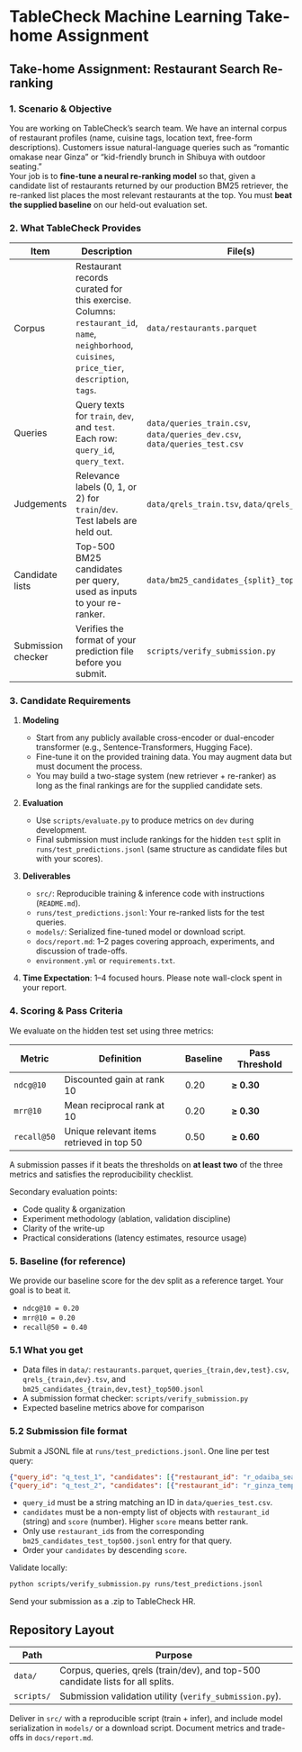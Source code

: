 # TableCheck Machine Learning Take-home Assignment

## Take-home Assignment: Restaurant Search Re-ranking

### 1. Scenario & Objective
You are working on TableCheck’s search team. We have an internal corpus of restaurant profiles (name, cuisine tags, location text, free-form descriptions). Customers issue natural-language queries such as “romantic omakase near Ginza” or “kid-friendly brunch in Shibuya with outdoor seating.”  
Your job is to **fine-tune a neural re-ranking model** so that, given a candidate list of restaurants returned by our production BM25 retriever, the re-ranked list places the most relevant restaurants at the top. You must **beat the supplied baseline** on our held-out evaluation set.

### 2. What TableCheck Provides

| Item | Description | File(s) |
| --- | --- | --- |
| Corpus | Restaurant records curated for this exercise. Columns: `restaurant_id`, `name`, `neighborhood`, `cuisines`, `price_tier`, `description`, `tags`. | `data/restaurants.parquet` |
| Queries | Query texts for `train`, `dev`, and `test`. Each row: `query_id`, `query_text`. | `data/queries_train.csv`, `data/queries_dev.csv`, `data/queries_test.csv` |
| Judgements | Relevance labels (0, 1, or 2) for `train`/`dev`. Test labels are held out. | `data/qrels_train.tsv`, `data/qrels_dev.tsv` |
| Candidate lists | Top-500 BM25 candidates per query, used as inputs to your re-ranker. | `data/bm25_candidates_{split}_top500.jsonl` |
| Submission checker | Verifies the format of your prediction file before you submit. | `scripts/verify_submission.py` |

### 3. Candidate Requirements

1. **Modeling**
   - Start from any publicly available cross-encoder or dual-encoder transformer (e.g., Sentence-Transformers, Hugging Face).
   - Fine-tune it on the provided training data. You may augment data but must document the process.
   - You may build a two-stage system (new retriever + re-ranker) as long as the final rankings are for the supplied candidate sets.

2. **Evaluation**
   - Use `scripts/evaluate.py` to produce metrics on `dev` during development.
   - Final submission must include rankings for the hidden `test` split in `runs/test_predictions.jsonl` (same structure as candidate files but with your scores).

3. **Deliverables**
   - `src/`: Reproducible training & inference code with instructions (`README.md`).
   - `runs/test_predictions.jsonl`: Your re-ranked lists for the test queries.
   - `models/`: Serialized fine-tuned model or download script.
   - `docs/report.md`: 1–2 pages covering approach, experiments, and discussion of trade-offs.
   - `environment.yml` or `requirements.txt`.

4. **Time Expectation**: 1–4 focused hours. Please note wall-clock spent in your report.

### 4. Scoring & Pass Criteria

We evaluate on the hidden test set using three metrics:

| Metric | Definition | Baseline | Pass Threshold |
| --- | --- | --- | --- |
| `ndcg@10` | Discounted gain at rank 10 | 0.20 | **≥ 0.30** |
| `mrr@10` | Mean reciprocal rank at 10 | 0.20 | **≥ 0.30** |
| `recall@50` | Unique relevant items retrieved in top 50 | 0.50 | **≥ 0.60** |

A submission passes if it beats the thresholds on **at least two** of the three metrics and satisfies the reproducibility checklist.

Secondary evaluation points:

- Code quality & organization
- Experiment methodology (ablation, validation discipline)
- Clarity of the write-up
- Practical considerations (latency estimates, resource usage)

### 5. Baseline (for reference)

We provide our baseline score for the dev split as a reference target. Your goal is to beat it.

- `ndcg@10 = 0.20`
- `mrr@10 = 0.20`
- `recall@50 = 0.40`

### 5.1 What you get
- Data files in `data/`: `restaurants.parquet`, `queries_{train,dev,test}.csv`, `qrels_{train,dev}.tsv`, and `bm25_candidates_{train,dev,test}_top500.jsonl`
- A submission format checker: `scripts/verify_submission.py`
- Expected baseline metrics above for comparison

### 5.2 Submission file format
Submit a JSONL file at `runs/test_predictions.jsonl`. One line per test query:

```json
{"query_id": "q_test_1", "candidates": [{"restaurant_id": "r_odaiba_seafood", "score": 12.34}, {"restaurant_id": "r_shinjuku_rooftop", "score": 11.02}]}
{"query_id": "q_test_2", "candidates": [{"restaurant_id": "r_ginza_tempura", "score": 9.87}, {"restaurant_id": "r_ginza_moon", "score": 8.11}]}
```

- `query_id` must be a string matching an ID in `data/queries_test.csv`.
- `candidates` must be a non-empty list of objects with `restaurant_id` (string) and `score` (number). Higher `score` means better rank.
- Only use `restaurant_id`s from the corresponding `bm25_candidates_test_top500.jsonl` entry for that query.
- Order your `candidates` by descending `score`.

Validate locally:

```bash
python scripts/verify_submission.py runs/test_predictions.jsonl
```

Send your submission as a .zip to TableCheck HR.

## Repository Layout

| Path | Purpose |
| --- | --- |
| `data/` | Corpus, queries, qrels (train/dev), and top-500 candidate lists for all splits. |
| `scripts/` | Submission validation utility (`verify_submission.py`). |

Deliver in `src/` with a reproducible script (train + infer), and include model serialization in `models/` or a download script. Document metrics and trade-offs in `docs/report.md`.
